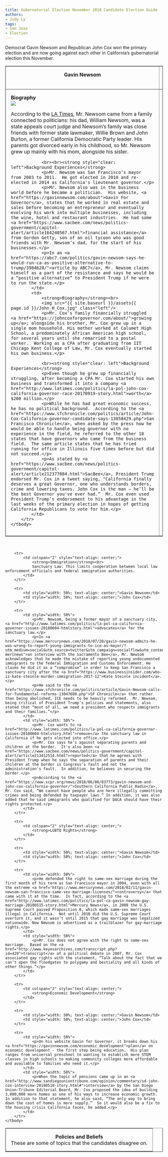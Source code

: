 ```yaml
---
title: Gubernatorial Election November 2018 Candidate Election Guide
authors:
- Judy Ly
tags:
- San Jose
- Election
---
```

Democrat Gavin Newsom and Republican John Cox won the primary election and are now going against each other in California’s gubernatorial election this November. 

<!-- Custom styles for this page only -->
<style>
    td {
        padding: 1em;
    }
</style>

<table border="1" style="border-collapse: collapse">
    <tbody style="vertical-align: top">
        <tr>
            <td style="width: 50%; text-align: center;"><strong>Gavin Newsom</strong></td>
            <td style="width: 50%; text-align: center;"><strong>John Cox</strong></td>
        </tr>
        <tr>
            <td>
                <strong>Biography</strong><br>
                <img src="{{ site.baseurl }}/assets{{ page.id }}/Gavin_Newsom.jpg" class="left"/>
                <p>According to the <a href="http://www.latimes.com/projects/la-pol-ca-gavin-newsom-san-francisco-money/">LA Times</a>, Mr. Newsom came from a family connected to politicians: his dad, William Newsom, was a state appeals court judge and Newsom’s family was close friends with former state lawmaker, Willie Brown and John Burton, a former California Democratic Party leader.  His parents got divorced early in his childhood, so Mr. Newsom grew up mainly with his mom, alongside his sister.</p>
                
                <br><br><strong style="clear: left">Background Experiences</strong>
                <p>Mr. Newsom was San Francisco’s mayor from 2003 to 2011.  He got elected in 2010 and re-elected in 2014 as California's lieutenant governor.</p>
                <p>Mr. Newsom also was in the business world before he became a politician.  His website, <a href="https://gavinnewsom.com/about">Gavin For Governor</a>, states that he worked in real estate and sales before becoming an entrepreneur and eventually evolving his work into multiple businesses, including the wine, hotel and restaurant industries.  He had some <a href="https://www.sacbee.com/news/politics-government/capitol-alert/article164240567.html">financial assistance</a> from Gordon Getty, son of an oil tycoon who was good friends with Mr. Newsom’s dad, for the start of his businesses.</p>      
                <p>In an <a href="https://abc7.com/politics/gavin-newsom-says-he-would-run-ca-as-positive-alternative-to-trump/3984620/">article by ABC7</a>, Mr. Newsom claims himself as a part of the resistance and says he would be a “positive alternative” to President Trump if he were to run the state.</p>
            </td>
            <td>
                <strong>Biography</strong><br>
                <img src="{{ site.baseurl }}/assets{{ page.id }}/John_H_Cox.jpg" class="left"/>
                <p>Mr. Cox’s family financially struggled <a href="https://johncoxforgovernor.com/about/">growing up</a>; alongside his brother, Mr. Cox grew up in a single mom household. His mother worked at Calumet High School, a predominately African American high school,  for several years until she remarried to a postal worker.  Working as a CPA after graduating from IIT Chicago Kent College of Law, Mr. Cox eventually started his own business.</p>
                
                <br><strong style="clear: left">Background Experiences</strong>
                <p>Even though he grew up financially struggling, after becoming a CPA Mr. Cox started his own business and transformed it into a company <a href="http://www.latimes.com/politics/la-pol-john-cox-california-governor-race-20170919-story.html">worth</a> $200 million.</p>
                <p>While he has had great economic success, he has no political background.  According to the <a href="https://www.sfchronicle.com/politics/article/John-Cox-California-governor-candidate-says-13058429.php">San Francisco Chronicle</a>, when asked by the press how he would be able to handle being governor with no experience in the field, he referred to the other 18 states that have governors who came from the business field.  The same article states that he has tried running for office in Illinois five times before but did not succeed.</p>
                <p>As stated by <a href="https://www.sacbee.com/news/politics-government/capitol-alert/article212377084.html">SacBee</a>, President Trump endorsed Mr. Cox in a tweet saying, "California finally deserves a great Governor, one who understands borders, crime and lowering taxes. John Cox is the man — he’ll be the best Governor you've ever had.”  Mr. Cox even used President Trump’s endorsement to his advantage in the last weeks of the primary election in hopes of getting California Republicans to vote for him.</p>
            </td>
        </tr>
    </tbody>
</table>
<br>
<table border="1" style="border-collapse: collapse; width: 100%">
    <tbody style="vertical-align: top">
        <tr>
            <td colspan="2" style="width: 100%; text-align: center">
                <strong>Policies and Beliefs</strong><br>
                These are some of topics that the candidates disagree on.
            </td>
        </tr>
        
        <tr>
            <td colspan="2" style="text-align: center;">
                <strong>Immigration</strong><br>
                Sanctuary Law: This limits cooperation between local law enforcement officials and federal immigration authorities.
            </td>
        </tr>
        
        <tr>
            <td style="width: 50%; text-align: center;">Gavin Newsom</td>
            <td style="width: 50%; text-align: center;">John Cox</td>
        </tr>
        
        <tr>
            <td style="width: 50%">
                <p>Mr. Newsom, being a former mayor of a sanctuary city, <a href="http://www.latimes.com/politics/la-pol-ca-california-governor-issues-20180604-htmlstory.html">advocates</a> for the sanctuary law.</p>
                <p>In <a href="https://www.mercurynews.com/2018/07/20/gavin-newsom-admits-he-was-wrong-to-report-young-immigrants-to-ice-as-mayor/?utm_medium=social&utm_source=twitter&utm_campaign=socialflow&utm_content=tw-mercnews">an interview with the Sacramento Bee</a>, Mr. Newsom acknowledges that he made the mistake of reporting young undocumented immigrants to the federal Immigration and Customs Enforcement. He claims he did it as a “compromise” in order to keep San Francisco a sanctuary city after the <a href="https://www.businessinsider.com/who-is-kate-steinle-murder-immigration-2017-12">Kate Steinle incident</a>.</p> 
                <p>He said to the <a href="https://www.sfchronicle.com/politics/article/Gavin-Newsom-calls-for-fundamental-reforms-13047680.php">SF Chronicle</a> that rather than being abolished, ICE needs to be heavily reformed.  Mr. Newsom, being critical of President Trump’s policies and statements, also stated that “most of all, we need a president who respects immigrants and their families.”</p>
            </td>
            <td style="width: 50%">
                <p>Mr. Cox wants to <a href="http://www.latimes.com/politics/la-pol-ca-california-governor-issues-20180604-htmlstory.html">remove</a> the sanctuary law in California if he gets elected into office.</p>
                <p>Mr. Cox says he’s against separating parents and children at the border.  It's also been <a href="https://www.sacbee.com/news/politics-government/capitol-alert/article213412514.html">reported</a> that he agrees with President Trump when he says the separation of parents and their children at the border is Congress’s fault and not the administration's fault.  In addition, he believes in securing the border.</p> 
                <p>According to the <a href="https://www.scpr.org/news/2018/06/06/83773/gavin-newsom-and-john-cox-california-governor/">Southern California Public Radio</a>, Mr. Cox said, “We cannot have people who are here illegally committing crimes and being defended by taxpayer laws.” In addition, it was also added that he said immigrants who qualified for DACA should have their rights protected.</p>
            </td>
        </tr>
        
        <tr>
            <td colspan="2" style="text-align: center;">
                <strong>LGBTQ Rights</strong>
            </td>
        </tr>
        
        <tr>
            <td style="width: 50%; text-align: center;">Gavin Newsom</td>
            <td style="width: 50%; text-align: center;">John Cox</td>
        </tr>
        
        <tr>
            <td style="width: 50%">
                <p>He defended the right to same-sex marriage during the first month of his term as San Francisco mayor in 2004, even with all the extreme <a href="https://www.mercurynews.com/2018/02/11/gavin-newsom-san-francisco-same-sex-marriage-licenses/">controversy</a> that came with it at the time.  In fact, according to the <a href="http://www.latimes.com/politics/la-pol-ca-gavin-newsom-gay-marriage-20180515-story.html">Mercury News</a>, in 2008 the U.S. Supreme Court passed Proposition 8, which made same-sex marriages illegal in California.  Not until 2010 did the U.S. Supreme Court overturn it, and it wasn’t until 2015 that gay marriage was legalized nationwide. Now Newsom is advertised as a trailblazer for gay-marriage rights.</p>
            </td>
            <td style="width: 50%">
                <p>Mr. Cox does not agree with the right to same-sex marriage.  Based on the <a href="http://www.keyesarchives.com/transcript.php?id=429">transcript</a> of a political debate in 2007, Mr. Cox associated gay rights with the statement, “Talk about the fact that we can’t open the floodgates to polygamy and bestiality and all kinds of other things.”</p>
            </td>
        </tr>
        
        <tr>
            <td colspan="2" style="text-align: center;">
                <strong>Economic Development</strong>
            </td>
        </tr>
        
        <tr>
            <td style="width: 50%; text-align: center;">Gavin Newsom</td>
            <td style="width: 50%; text-align: center;">John Cox</td>
        </tr>
        
        <tr>
            <td style="width: 50%">
                <p>On his website Gavin for Governor, it breaks down his <a href="https://gavinnewsom.com/economic_development">plan</a> on economic development - the first step being education.  His plan ranges from universal preschool to wanting to establish more STEM classes in high schools to making community colleges more affordable and available to families who need it.</p>
            </td>
            <td style="width: 50%">
                <p>When the topic of pensions came up in an <a href="http://www.sandiegouniontribune.com/opinion/commentary/sd-john-cox-interview-20180510-story.html#">interview</a> by the San Diego Union-Tribune Editorial Board, Mr. Cox proposed the idea of building 3,000,000 more homes as one of his ways to increase economic growth.  In addition to that statement, he also said, “The only way to bring down the cost of homes is more supply.”  So it would also be a fix to the housing crisis California faces, he added.</p>
            </td>
        </tr>
    </tbody>
</table>